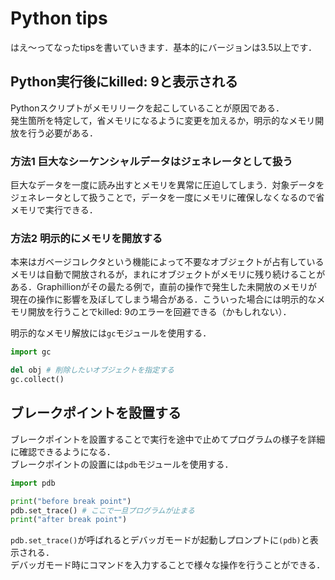 # Python tips

はえ〜ってなったtipsを書いていきます．基本的にバージョンは3.5以上です．

## Python実行後にkilled: 9と表示される

Pythonスクリプトがメモリリークを起こしていることが原因である．  
発生箇所を特定して，省メモリになるように変更を加えるか，明示的なメモリ開放を行う必要がある．

### 方法1 巨大なシーケンシャルデータはジェネレータとして扱う

巨大なデータを一度に読み出すとメモリを異常に圧迫してしまう．対象データをジェネレータとして扱うことで，データを一度にメモリに確保しなくなるので省メモリで実行できる．

### 方法2 明示的にメモリを開放する

本来はガベージコレクタという機能によって不要なオブジェクトが占有しているメモリは自動で開放されるが，まれにオブジェクトがメモリに残り続けることがある．Graphillionがその最たる例で，直前の操作で発生した未開放のメモリが現在の操作に影響を及ぼしてしまう場合がある．こういった場合には明示的なメモリ開放を行うことでkilled: 9のエラーを回避できる（かもしれない）．  

明示的なメモリ解放には`gc`モジュールを使用する．

```python
import gc

del obj # 削除したいオブジェクトを指定する
gc.collect()
```

## ブレークポイントを設置する

ブレークポイントを設置することで実行を途中で止めてプログラムの様子を詳細に確認できるようになる．  
ブレークポイントの設置には`pdb`モジュールを使用する．

```python
import pdb

print("before break point")
pdb.set_trace() # ここで一旦プログラムが止まる
print("after break point")
```

`pdb.set_trace()`が呼ばれるとデバッガモードが起動しプロンプトに`(pdb)`と表示される．  
デバッガモード時にコマンドを入力することで様々な操作を行うことができる．
